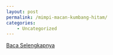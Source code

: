 ```yaml
---
layout: post
permalink: /mimpi-macan-kumbang-hitam/
categories:
    - Uncategorized
---
```


[Baca Selengkapnya](/06)